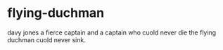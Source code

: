 # flying-duchman
davy jones                                                                                                                                                    a  fierce captain and a captain who cuold never die the flying duchman cuold never sink.                                                                                                                                                                                               
